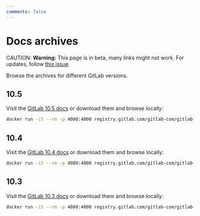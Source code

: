```yaml
---
comments: false
---
```


# Docs archives

CAUTION: **Warning:**
This page is in beta, many links might not work. For updates, follow
[this issue](https://gitlab.com/gitlab-com/gitlab-docs/issues/16).

Browse the archives for different GitLab versions.

## 10.5

Visit the [GitLab 10.5 docs](/10.5/) or download them and browse locally:

```sh
docker run -it --rm -p 4000:4000 registry.gitlab.com/gitlab-com/gitlab-docs:10.5
```

## 10.4

Visit the [GitLab 10.4 docs](/10.4/) or download them and browse locally:

```sh
docker run -it --rm -p 4000:4000 registry.gitlab.com/gitlab-com/gitlab-docs:10.4
```

## 10.3

Visit the [GitLab 10.3 docs](/10.3/) or download them and browse locally:

```sh
docker run -it --rm -p 4000:4000 registry.gitlab.com/gitlab-com/gitlab-docs:10.3
```
